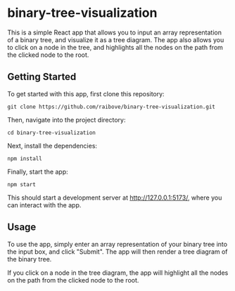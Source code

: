 # binary-tree-visualization

This is a simple React app that allows you to input an array representation of a binary tree, and visualize it as a tree diagram. The app also allows you to click on a node in the tree, and highlights all the nodes on the path from the clicked node to the root.

## Getting Started
To get started with this app, first clone this repository:

```
git clone https://github.com/raibove/binary-tree-visualization.git
```

Then, navigate into the project directory:
```
cd binary-tree-visualization
```

Next, install the dependencies:
```
npm install
```

Finally, start the app:
```
npm start
```

This should start a development server at http://127.0.0.1:5173/, where you can interact with the app.

## Usage
To use the app, simply enter an array representation of your binary tree into the input box, and click "Submit". The app will then render a tree diagram of the binary tree.

If you click on a node in the tree diagram, the app will highlight all the nodes on the path from the clicked node to the root.
